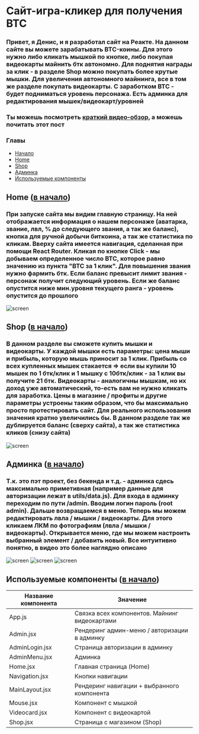 <a name="начало"></a>

# Сайт-игра-кликер для получения BTC

### Привет, я Денис, и я разработал сайт на Реакте. На данном сайте вы можете зарабатывать BTC-коины. Для этого нужно либо кликать мышкой по кнопке, либо покупая видеокарты майнить бтк автономно. Для поднятия награды за клик - в разделе Shop можно покупать более крутые мышки. Для увеличения автономного майнинга, все в том же разделе покупать видеокарты. С заработком BTC - будет подниматься уровень персонажа. Есть админка для редактирования мышек/видеокарт/уровней

### Ты можешь посмотреть [краткий видео-обзор](https://youtu.be/bkhQ0CH6Rf0), а можешь почитать этот пост

### Главы

- [Начало](#начало)
- [Home](#Home)
- [Shop](#Shop)
- [Админка](#Админка)
- [Используемые компоненты](#компоненты)

<a name="Home"></a>

## Home ([в начало](#начало))

### При запуске сайта мы видим главную страницу. На ней отображается информация о нашем персонаже (аватарка, звание, лвл, % до следующего звания, а так же баланс), кнопка для ручной добычи биткоина, а так же статистика по кликам. Вверху сайта имеется навигация, сделанная при помощи React Router. Кликая по кнопке Click - мы добываем определенное число BTC, которое равно значению из пункта "BTC за 1 клик". Для повышения звания нужно фармить бтк. Если баланс превысит лимит звания - персонаж получит следующий уровень. Если же баланс опустится ниже мин.уровня текущего ранга - уровень опустится до прошлого

![screen](https://github.com/DenisGradov/React-money-game/blob/main/git-img/home.png?raw=true)

<a name="Shop"></a>

## Shop ([в начало](#начало))

### В данном разделе вы сможете купить мышки и видеокарты. У каждой мышки есть параметры: цена мыши и прибыль, которую мышь приносит за 1 клик. Прибыль со всех купленных мышек стакается => если вы купили 10 мышек по 1 бтк/клик и 1 мышку с 10бтк/клик - за 1 клик вы получите 21 бтк. Видеокарты - аналогичны мышкам, но их доход уже автоматический, то-есть вам не нужно кликать для заработка. Цены в магазине / профиты и другие параметры устроены таким образом, что бы максимально просто протестировать сайт. Для реального использования значения кратно увеличились бы. В данном разделе так же дублируется баланс (сверху сайта), а так же статистика кликов (снизу сайта)

![screen](https://github.com/DenisGradov/React-money-game/blob/main/git-img/shop.png?raw=true)

<a name="Админка"></a>

## Админка ([в начало](#Админка))

### Т.к. это пэт проект, без бекенда и т.д. - админка сдесь максимально приметивная (например данные для авторизации лежат в utils/data.js). Для входа в админку переходим по пути /admin. Вводим логин пароль (root admin). Дальше возвращаемся в меню. Теперь мы можем редактировать лвла / мышки / видеокарты. Для этого кликаем ЛКМ по фотографиям (лвла / мышки / видеокарты). Открывается меню, где мы можем настроить выбранный элемент / добавить новый. Все интуитивно понятно, в видео это более наглядно описано

![screen](https://github.com/DenisGradov/React-money-game/blob/main/git-img/admin-login.png?raw=true)
![screen](https://github.com/DenisGradov/React-money-game/blob/main/git-img/edit-shop.png?raw=true)
![screen](https://github.com/DenisGradov/React-money-game/blob/main/git-img/edit-lvl.png?raw=true)
<br/>

<a name="компоненты"></a>

## Используемые компоненты ([в начало](#начало))

| Название компонента | Значение                                      |
| ------------------- | --------------------------------------------- |
| App.js              | Связка всех компонентов. Майнинг видеокартами |
| Admin.jsx           | Рендеринг админ-меню / авторизации в админку  |
| AdminLogin.jsx      | Страница авторизации в админку                |
| AdminMenu.jsx       | Админка                                       |
| Home.jsx            | Главная страница (Home)                       |
| Navigation.jsx      | Кнопки навигации                              |
| MainLayout.jsx      | Рендеринг навигации + выбранного компонента   |
| Mouse.jsx           | Компонент с мышкой                            |
| Videocard.jsx       | Компонент с видеокартой                       |
| Shop.jsx            | Страница с магазином (Shop)                   |

